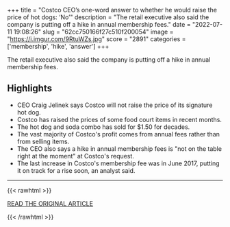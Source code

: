 +++
title = "Costco CEO’s one-word answer to whether he would raise the price of hot dogs: ‘No’"
description = "The retail executive also said the company is putting off a hike in annual membership fees."
date = "2022-07-11 19:08:26"
slug = "62cc750166f27c510f200054"
image = "https://i.imgur.com/9RtuWZs.jpg"
score = "2891"
categories = ['membership', 'hike', 'answer']
+++

The retail executive also said the company is putting off a hike in annual membership fees.

## Highlights

- CEO Craig Jelinek says Costco will not raise the price of its signature hot dog.
- Costco has raised the prices of some food court items in recent months.
- The hot dog and soda combo has sold for $1.50 for decades.
- The vast majority of Costco's profit comes from annual fees rather than from selling items.
- The CEO also says a hike in annual membership fees is "not on the table right at the moment" at Costco's request.
- The last increase in Costco's membership fee was in June 2017, putting it on track for a rise soon, an analyst said.

---

{{< rawhtml >}}
  <p class="article-category">
    <a target="_blank" href="https://www.cnbc.com/2022/07/11/costco-ceos-one-word-answer-to-whether-he-would-raise-the-price-of-hot-dogs-no.html">READ THE ORIGINAL ARTICLE</a>
  </p>
{{< /rawhtml >}}

